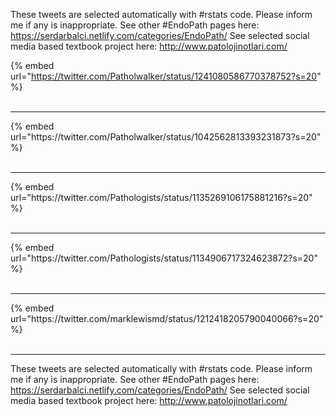 

These tweets are selected automatically with #rstats code. Please inform me if any is inappropriate.
See other #EndoPath pages here: https://serdarbalci.netlify.com/categories/EndoPath/ 
See selected social media based textbook project here: http://www.patolojinotlari.com/

{% embed url="https://twitter.com/Patholwalker/status/1241080586770378752?s=20" %}<br>
<br>
<hr>
{% embed url="https://twitter.com/Patholwalker/status/1042562813393231873?s=20" %}<br>
<br>
<hr>
{% embed url="https://twitter.com/Pathologists/status/1135269106175881216?s=20" %}<br>
<br>
<hr>
{% embed url="https://twitter.com/Pathologists/status/1134906717324623872?s=20" %}<br>
<br>
<hr>
{% embed url="https://twitter.com/marklewismd/status/1212418205790040066?s=20" %}<br>
<br>
<hr>


These tweets are selected automatically with #rstats code. Please inform me if any is inappropriate.
See other #EndoPath pages here: https://serdarbalci.netlify.com/categories/EndoPath/ 
See selected social media based textbook project here: http://www.patolojinotlari.com/
